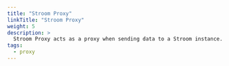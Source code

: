 ```yaml
---
title: "Stroom Proxy"
linkTitle: "Stroom Proxy"
weight: 5
description: >
  Stroom Proxy acts as a proxy when sending data to a Stroom instance. Stroom Proxy has various modes such as storing, aggregating and forwarding the received data. Stroom Proxies can forward to other Stroom Proxy instances.
tags:
  - proxy
---
```



